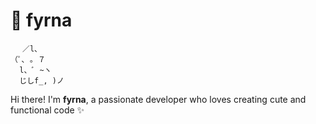 # 🌸 fyrna

```text
 　／l、  
（ﾟ､ ｡ ７  
  l、ﾞ ~ヽ  
  じしf_, )ノ  
```

Hi there! I'm **fyrna**, a passionate developer who loves creating cute and functional code ✨

